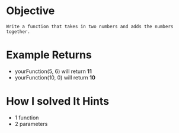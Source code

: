 # Objective
    Write a function that takes in two numbers and adds the numbers together.

# Example Returns
*    yourFunction(5, 6) will return **11**
*    yourFunction(10, 0) will return **10**

# How I solved It Hints
* 1 function
* 2 parameters    